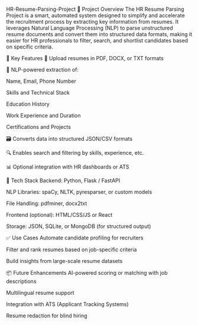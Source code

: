 HR-Resume-Parsing-Project
📄 Project Overview
The HR Resume Parsing Project is a smart, automated system designed to simplify and accelerate the recruitment process by extracting key information from resumes. It leverages Natural Language Processing (NLP) to parse unstructured resume documents and convert them into structured data formats, making it easier for HR professionals to filter, search, and shortlist candidates based on specific criteria.

🚀 Key Features
📂 Upload resumes in PDF, DOCX, or TXT formats

🧠 NLP-powered extraction of:

Name, Email, Phone Number

Skills and Technical Stack

Education History

Work Experience and Duration

Certifications and Projects

🗃️ Converts data into structured JSON/CSV formats

🔍 Enables search and filtering by skills, experience, etc.

📊 Optional integration with HR dashboards or ATS

🧰 Tech Stack
Backend: Python, Flask / FastAPI

NLP Libraries: spaCy, NLTK, pyresparser, or custom models

File Handling: pdfminer, docx2txt

Frontend (optional): HTML/CSS/JS or React

Storage: JSON, SQLite, or MongoDB (for structured output)

✅ Use Cases
Automate candidate profiling for recruiters

Filter and rank resumes based on job-specific criteria

Build insights from large-scale resume datasets

📦 Future Enhancements
AI-powered scoring or matching with job descriptions

Multilingual resume support

Integration with ATS (Applicant Tracking Systems)

Resume redaction for blind hiring


